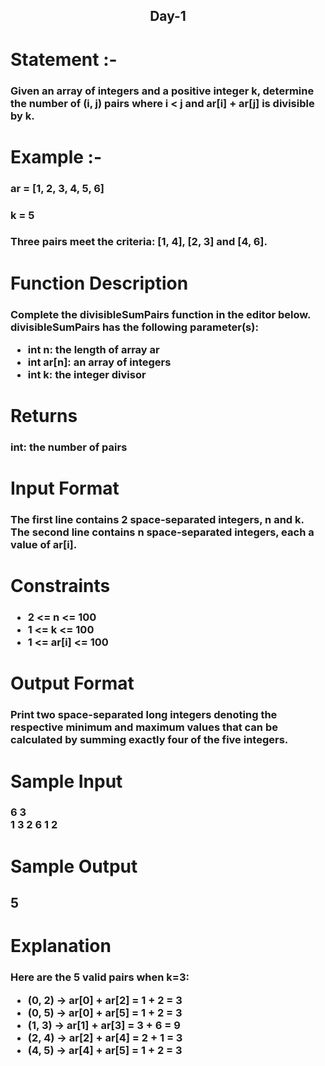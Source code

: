 <div align='center'> <h2>Day-1 <br></h2></div>
<h1>Statement :- </h1>
<h3>Given an array of integers and a positive integer k, determine the number of (i, j) pairs where i < j and ar[i] + ar[j] is divisible by k.</h3>

<h1>Example :- </h1>
<h3> ar = [1, 2, 3, 4, 5, 6] </h3>
<h3> k = 5</h3>
<h3> Three pairs meet the criteria: [1, 4], [2, 3] and [4, 6]. </h3>
  
<h1> Function Description </h1>
<h3>Complete the divisibleSumPairs function in the editor below.<br>
divisibleSumPairs has the following parameter(s):<br>
<ul>
    <li>int n: the length of array ar</li>
    <li>int ar[n]: an array of integers</li>
    <li>int k: the integer divisor</li>
</ul></h3>
<h1>Returns</h1>
<h3>int: the number of pairs</h3>
<h1>Input Format</h1>
<h3>The first line contains 2 space-separated integers, n and k.<br>
The second line contains n space-separated integers, each a value of ar[i].</h3>
<h1>Constraints</h1>
<h3><ul>
    <li>2 <= n <= 100</li>
    <li>1 <= k <= 100</li>
    <li>1 <= ar[i] <= 100</li>
</ul></h3>
<h1>Output Format</h1>
<h3>Print two space-separated long integers denoting the respective minimum and maximum values that can be calculated by summing exactly four of the five integers. </h3>
<h1>Sample Input</h1>
<h3>6 3<br>
1 3 2 6 1 2</h3>
<h1>Sample Output</h1>
<h2>5</h2>
<h1>Explanation</h1>
<h3>Here are the 5 valid pairs when k=3:<br>
<ul>
    <li>(0, 2) -> ar[0] + ar[2] = 1 + 2 = 3</li>
    <li>(0, 5) -> ar[0] + ar[5] = 1 + 2 = 3</li>
    <li>(1, 3) -> ar[1] + ar[3] = 3 + 6 = 9</li>
    <li>(2, 4) -> ar[2] + ar[4] = 2 + 1 = 3</li>
    <li>(4, 5) -> ar[4] + ar[5] = 1 + 2 = 3</li>
</ul></h3>
